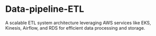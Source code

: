 # Data-pipeline-ETL
A scalable ETL system architecture leveraging AWS services like EKS, Kinesis, Airflow, and RDS for efficient data processing and storage.
